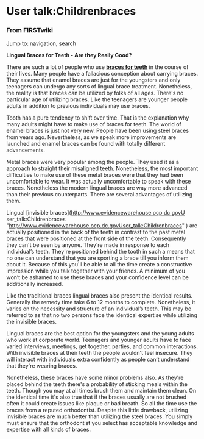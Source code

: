 

# User talk:Childrenbraces

### From FIRSTwiki

Jump to: navigation, search

**Lingual Braces for Teeth - Are they Really Good?**

  

There are such a lot of people who use [**braces for
teeth**](http://www.georgetownbraces.com/ "http://www.georgetownbraces.com/" )
in the course of their lives. Many people have a fallacious conception about
carrying braces. They assume that enamel braces are just for the youngsters
and only teenagers can undergo any sorts of lingual brace treatment.
Nonetheless, the reality is that braces can be utilized by folks of all ages.
There's no particular age of utilizing braces. Like the teenagers are younger
people adults in addition to previous individuals may use braces.

Tooth has a pure tendency to shift over time. That is the explanation why many
adults might have to make use of braces for teeth. The world of enamel braces
is just not very new. People have been using steel braces from years ago.
Nevertheless, as we speak more improvements are launched and enamel braces can
be found with totally different advancements.

Metal braces were very popular among the people. They used it as a approach to
straight their misaligned teeth. Nonetheless, the most important difficulties
to make use of these metal braces were that they had been uncomfortable to
wear. It was actually uncomfortable to speak with these braces. Nonetheless
the modern lingual braces are way more advanced than their previous
counterparts. There are several advantages of utilizing them.

Lingual [invisible braces](http://www.evidencewarehouse.ocp.dc.govU
ser_talk:Childrenbraces
"http://www.evidencewarehouse.ocp.dc.govUser_talk:Childrenbraces" )
are actually positioned in the back of the teeth in contrast to the past metal
braces that were positioned at the front side of the teeth. Consequently they
can't be seen by anyone. They're made in response to each individual’s teeth.
They're positioned behind the tooth in such a means that no one can understand
that you are sporting a brace till you inform them about it. Because of this
you'll be able to all the time create a constructive impression while you talk
together with your friends. A minimum of you won’t be ashamed to use these
braces and your confidence level can be additionally increased.

Like the traditional braces lingual braces also present the identical results.
Generally the remedy time take 6 to 12 months to complete. Nonetheless, it
varies on the necessity and structure of an individual’s teeth. This may be
referred to as that no two persons face the identical expertise while
utilizing the invisible braces.

Lingual braces are the best option for the youngsters and the young adults who
work at corporate world. Teenagers and younger adults have to face varied
interviews, meetings, get together, parties, and common interactions. With
invisible braces at their teeth the people wouldn't feel insecure. They will
interact with individuals extra confidently as people can’t understand that
they're wearing braces.

Nonetheless, these braces have some minor problems also. As they're placed
behind the teeth there's a probability of sticking meals within the teeth.
Though you may at all times brush them and maintain them clean. On the
identical time it's also true that if the braces usually are not brushed often
it could create issues like plaque or bad breath. So all the time use the
braces from a reputed orthodontist. Despite this little drawback, utilizing
invisible braces are much better than utilizing the steel braces. You simply
must ensure that the orthodontist you select has acceptable knowledge and
expertise with all kinds of braces.

